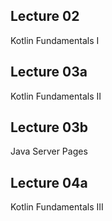 ## Lecture 02
Kotlin Fundamentals I

## Lecture 03a
Kotlin Fundamentals II

## Lecture 03b
Java Server Pages

## Lecture 04a
Kotlin Fundamentals III